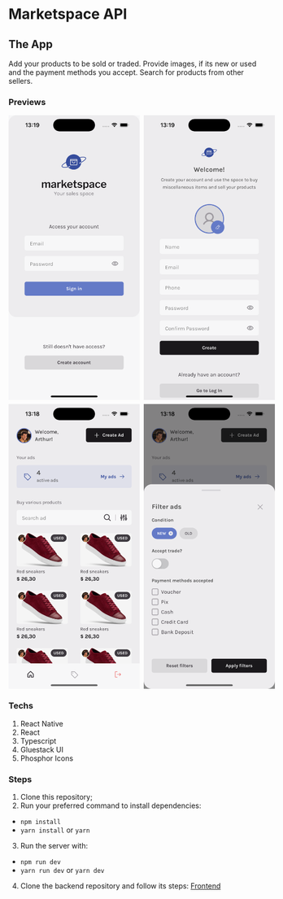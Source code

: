 # Marketspace API
## The App
Add your products to be sold or traded. Provide images, if its new or used and the payment methods you accept. Search for products from other sellers.

### Previews
<div style="display: flex; gap: 0.5rem; flex-direction: column">
<div style="display: flex; gap: 0.5rem">
  <img height="560" alt="" title="" src="./assets/previews/Simulator Screenshot - iPhone 15 Pro - 2023-12-11 at 13.19.30.png">
  <img height="560" alt="" title="" src="./assets/previews/Simulator Screenshot - iPhone 15 Pro - 2023-12-11 at 13.19.37.png">
</div>
<div style="display: flex; gap: 0.5rem">
  <img height="560" alt="" title="" src="./assets/previews/Simulator Screenshot - iPhone 15 Pro - 2023-12-11 at 13.18.48.png">
  <img height="560" alt="" title="" src="./assets/previews/Simulator Screenshot - iPhone 15 Pro - 2023-12-11 at 13.18.54.png">
</div>
</div>

### Techs
1. React Native
2. React
3. Typescript
4. Gluestack UI
5. Phosphor Icons


### Steps
1. Clone this repository;
2. Run your preferred command to install dependencies:
- `npm install`
- `yarn install` or `yarn`
3. Run the server with:
- `npm run dev`
- `yarn run dev` or `yarn dev`
4. Clone the backend repository and follow its steps:
[Frontend](https://github.com/arthurrios/marketspace-mobile)